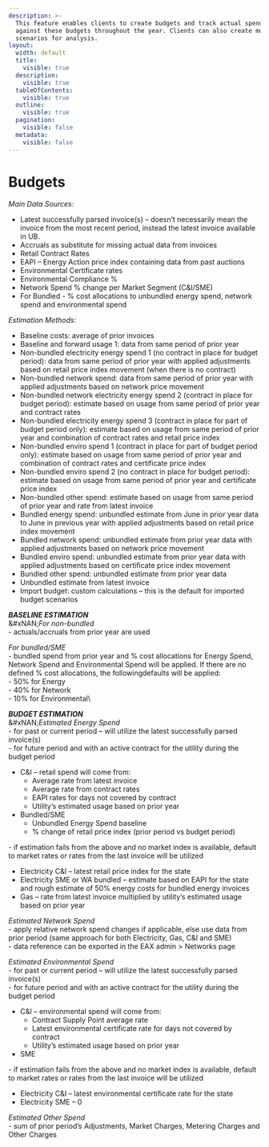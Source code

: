 ```yaml
---
description: >-
  This feature enables clients to create budgets and track actual spending
  against these budgets throughout the year. Clients can also create multiple
  scenarios for analysis.
layout:
  width: default
  title:
    visible: true
  description:
    visible: true
  tableOfContents:
    visible: true
  outline:
    visible: true
  pagination:
    visible: false
  metadata:
    visible: false
---
```


# Budgets

_Main Data Sources:_

* Latest successfully parsed invoice(s) – doesn’t necessarily mean the invoice from the most recent period, instead the latest invoice available in UB.
* Accruals as substitute for missing actual data from invoices
* Retail Contract Rates
* EAPI – Energy Action price index containing data from past auctions
* Environmental Certificate rates
* Environmental Compliance %
* Network Spend % change per Market Segment (C\&I/SME)
* For Bundled - % cost allocations to unbundled energy spend, network spend and environmental spend

_Estimation Methods:_

* Baseline costs: average of prior invoices
* Baseline and forward usage 1: data from same period of prior year
* Non-bundled electricity energy spend 1 (no contract in place for budget period): data from same period of prior year with applied adjustments based on retail price index movement (when there is no contract)
* Non-bundled network spend: data from same period of prior year with applied adjustments based on network price movement
* Non-bundled network electricity energy spend 2 (contract in place for budget period): estimate based on usage from same period of prior year and contract rates
* Non-bundled electricity energy spend 3 (contract in place for part of budget period only): estimate based on usage from same period of prior year and combination of contract rates and retail price index
* Non-bundled enviro spend 1 (contract in place for part of budget period only): estimate based on usage from same period of prior year and combination of contract rates and certificate price index
* Non-bundled enviro spend 2 (no contract in place for budget period): estimate based on usage from same period of prior year and certificate price index
* Non-bundled other spend: estimate based on usage from same period of prior year and rate from latest invoice
* Bundled energy spend: unbundled estimate from June in prior year data to June in previous year with applied adjustments based on retail price index movement
* Bundled network spend: unbundled estimate from prior year data with applied adjustments based on network price movement
* Bundled enviro spend: unbundled estimate from prior year data with applied adjustments based on certificate price index movement
* Bundled other spend: unbundled estimate from prior year data
* Unbundled estimate from latest invoice
* Import budget: custom calculations – this is the default for imported budget scenarios

_**BASELINE ESTIMATION**_\
&#xNAN;_&#x46;or non-bundled_\
\- actuals/accruals from prior year are used

_For bundled/SME_\
\- bundled spend from prior year and % cost allocations for Energy Spend, Network Spend and       Environmental Spend will be applied. If there are no defined % cost allocations, the followingdefaults will be applied:\
&#x20;              \- 50% for Energy\
&#x20;              \- 40% for Network\
&#x20;              \- 10% for Environmental\


_**BUDGET ESTIMATION**_\
&#xNAN;_&#x45;stimated Energy Spend_\
\- for past or current period – will utilize the latest successfully parsed invoice(s)\
\- for future period and with an active contract for the utility during the budget period

* C\&I – retail spend will come from:
  * Average rate from latest invoice
  * Average rate from contract rates
  * EAPI rates for days not covered by contract
  * Utility’s estimated usage based on prior year
* Bundled/SME
  * Unbundled Energy Spend baseline
  * % change of retail price index (prior period vs budget period)

\- if estimation fails from the above and no market index is available, default to market rates or rates from the last invoice will be utilized

* Electricity C\&I – latest retail price index for the state
* Electricity SME or WA bundled – estimate based on EAPI for the state and rough estimate of 50% energy costs for bundled energy invoices
* Gas – rate from latest invoice multiplied by utility’s estimated usage based on prior year

_Estimated Network Spend_\
\- apply relative network spend changes if applicable, else use data from prior period (same approach for both Electricity, Gas, C\&I and SME)\
\- data reference can be exported in the EAX admin > Networks page

_Estimated Environmental Spend_\
\- for past or current period – will utilize the latest successfully parsed invoice(s)\
\- for future period and with an active contract for the utility during the budget period

* C\&I – environmental spend will come from:
  * Contract Supply Point average rate
  * Latest environmental certificate rate for days not covered by contract
  * Utility’s estimated usage based on prior year
* SME

\- if estimation fails from the above and no market index is available, default to market rates or rates from the last invoice will be utilized

* Electricity C\&I – latest environmental certificate rate for the state
* Electricity SME – 0

_Estimated Other Spend_\
\- sum of prior period’s Adjustments, Market Charges, Metering Charges and Other Charges
